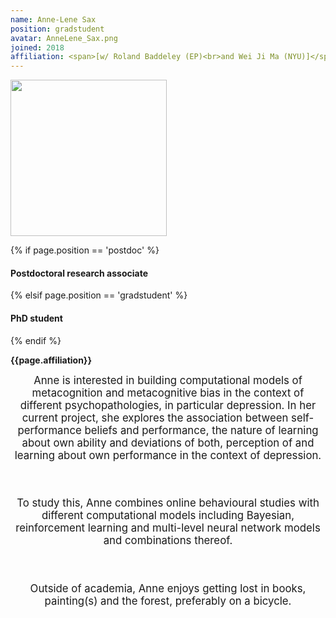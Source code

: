 ```yaml
---
name: Anne-Lene Sax
position: gradstudent
avatar: AnneLene_Sax.png
joined: 2018
affiliation: <span>[w/ Roland Baddeley (EP)<br>and Wei Ji Ma (NYU)]</span>
---
```


<img width="250" src="{{site.baseurl}}/images/people/{{page.avatar}}" data-action="zoom">

 {% if page.position == 'postdoc' %}
<h4>Postdoctoral research associate</h4>
 {% elsif page.position == 'gradstudent' %}
<h4>PhD student</h4>
 {% endif %}

<b>{{page.affiliation}}</b>

<header class="masthead text-justify" style="font-size:120%">
Anne is interested in building computational models of metacognition and metacognitive bias in the context of different psychopathologies, in particular depression. In her current project, she explores the association between self-performance beliefs and performance, the nature of learning about own ability and deviations of both, perception of and learning about own performance in the context of depression. 

<br><br>
To study this, Anne combines online behavioural studies with different computational models including Bayesian, reinforcement learning and multi-level neural network models and combinations thereof.

<br><br>
Outside of academia, Anne enjoys getting lost in books, painting(s) and the forest, preferably on a bicycle.

</header>
<br><br>

